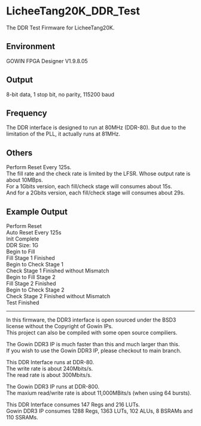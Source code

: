 # LicheeTang20K_DDR_Test
The DDR Test Firmware for LicheeTang20K.

## Environment
GOWIN FPGA Designer V1.9.8.05 

## Output
8-bit data, 1 stop bit, no parity, 115200 baud 

## Frequency
The DDR interface is designed to run at 80MHz (DDR-80).
But due to the limitation of the PLL, it actually runs at 81MHz.

## Others
Perform Reset Every 125s.  
The fill rate and the check rate is limited by the LFSR. Whose output rate is about 10MBps.  
For a 1Gbits version, each fill/check stage will consumes about 15s.  
And for a 2Gbits version, each fill/check stage will consumes about 29s.  

## Example Output
Perform Reset  
Auto Reset Every 125s  
Init Complete  
DDR Size: 1G  
Begin to Fill  
Fill Stage 1 Finished  
Begin to Check Stage 1  
Check Stage 1 Finished without Mismatch  
Begin to Fill Stage 2  
Fill Stage 2 Finished  
Begin to Check Stage 2  
Check Stage 2 Finished without Mismatch  
Test Finished  

---

In this firmware, the DDR3 interface is open sourced under the BSD3 license without the Copyright of Gowin IPs.  
This project can also be compiled with some open source compiliers.

The Gowin DDR3 IP is much faster than this and much larger than this.  
If you wish to use the Gowin DDR3 IP, please checkout to main branch.  

This DDR Interface runs at DDR-80.  
The write rate is about 240Mbits/s.  
The read rate is about 300Mbits/s.  

The Gowin DDR3 IP runs at DDR-800.  
The maxium read/write rate is about 11,000MBits/s (when using 64 bursts).  

This DDR Interface consumes 147 Regs and 216 LUTs.  
Gowin DDR3 IP consumes 1288 Regs, 1363 LUTs, 102 ALUs, 8 BSRAMs and 110 SSRAMs.

